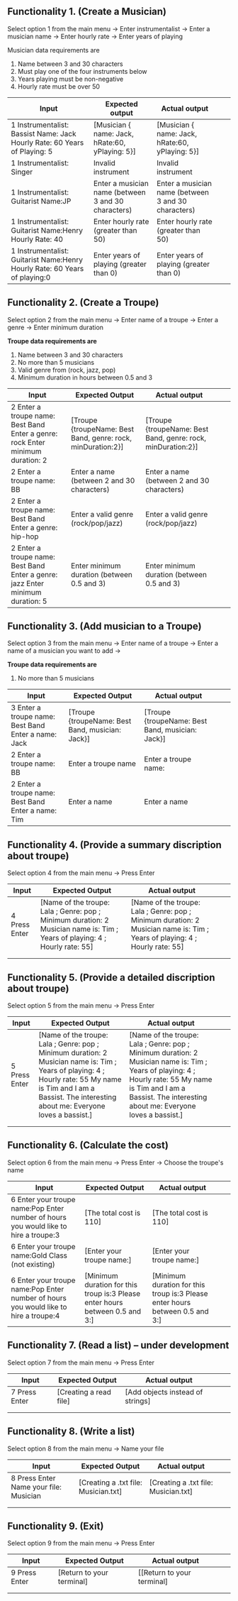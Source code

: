 ## Functionality 1. (Create a Musician)

Select option 1 from the main menu -> Enter instrumentalist ->  Enter a musician name -> Enter hourly rate -> Enter years of playing 

Musician data requirements are
1. Name between 3 and 30 characters
2. Must play one of the four instruments below
3. Years playing must be non-negative
4. Hourly rate must be over 50

|     Input                                                                                                     |     Expected   output                                        |     Actual   output                                          |   |   |
|---------------------------------------------------------------------------------------------------------------|--------------------------------------------------------------|--------------------------------------------------------------|---|---|
|     1     Instrumentalist: Bassist     Name: Jack     Hourly Rate: 60     Years of Playing: 5                 |     [Musician { name: Jack, hRate:60,   yPlaying: 5}]        |     [Musician { name: Jack, hRate:60,   yPlaying: 5}]        |   |   |
|     1     Instrumentalist: Singer                                                                             |     Invalid instrument                                       |     Invalid instrument                                       |   |   |
|     1     Instrumentalist: Guitarist     Name:JP                                                              |     Enter a musician name (between 3   and 30 characters)    |     Enter a musician name (between 3   and 30 characters)    |   |   |
|     1     Instrumentalist: Guitarist     Name:Henry     Hourly Rate: 40                                       |     Enter hourly rate (greater than 50)                      |     Enter hourly rate (greater than 50)                      |   |   |
|     1     Instrumentalist: Guitarist     Name:Henry     Hourly Rate: 60     Years of playing:0                |     Enter years of playing (greater   than 0)                |     Enter years of playing (greater   than 0)                |   |   |

## Functionality 2. (Create a Troupe)

Select option 2 from the main menu -> Enter name of a troupe ->  Enter  a genre -> Enter minimum duration 

**Troupe data requirements are**
1. Name between 3 and 30 characters
2. No more than 5 musicians
3. Valid genre from (rock, jazz, pop)
4. Minimum duration in hours between 0.5 and 3

|     Input                                                                                                	|     Expected Output                                                   	|     Actual output                                                     	|   	|   	|
|----------------------------------------------------------------------------------------------------------	|-----------------------------------------------------------------------	|-----------------------------------------------------------------------	|---	|---	|
|     2     Enter a   troupe name: Best Band     Enter a   genre: rock     Enter   minimum duration: 2     	|     [Troupe   {troupeName: Best Band, genre: rock, minDuration:2}]    	|     [Troupe   {troupeName: Best Band, genre: rock, minDuration:2}]    	|   	|   	|
|     2     Enter a   troupe name: BB                                                                      	|     Enter a   name (between 2 and 30 characters)                      	|     Enter a   name (between 2 and 30 characters)                      	|   	|   	|
|     2     Enter a   troupe name: Best Band     Enter a   genre: hip-hop                                  	|     Enter a valid   genre (rock/pop/jazz)                             	|     Enter a   valid genre (rock/pop/jazz)                             	|   	|   	|
|     2     Enter a   troupe name: Best Band     Enter a   genre: jazz     Enter   minimum duration: 5     	|     Enter   minimum duration (between 0.5 and 3)                      	|     Enter   minimum duration (between 0.5 and 3)                      	|   	|   	|


## Functionality 3. (Add musician to a Troupe)

Select option 3 from the main menu -> Enter name of a troupe ->  Enter  a name of a musician you want to add -> 

**Troupe data requirements are**
1. No more than 5 musicians

|     Input                                                                     	|     Expected Output                                          	|     Actual output                                            	|   	|   	|
|-------------------------------------------------------------------------------	|--------------------------------------------------------------	|--------------------------------------------------------------	|---	|---	|
|     3     Enter a   troupe name: Best Band     Enter a   name:  Jack          	|     [Troupe   {troupeName: Best Band,  musician:   Jack}]    	|     [Troupe   {troupeName: Best Band,  musician:   Jack}]    	|   	|   	|
|     2     Enter a   troupe name: BB                                           	|     Enter a   troupe name                                    	|     Enter a   troupe name:                                   	|   	|   	|
|     2     Enter a   troupe name: Best Band     Enter a   name: Tim            	|     Enter a name                                             	|     Enter a   name                                           	|   	|   	|


## Functionality 4. (Provide a summary discription about troupe)

Select option 4 from the main menu -> Press Enter

|     Input                  	|     Expected Output                                                                                                                                    	|     Actual output                                                                                                                                      	|   	|   	|
|----------------------------	|--------------------------------------------------------------------------------------------------------------------------------------------------------	|--------------------------------------------------------------------------------------------------------------------------------------------------------	|---	|---	|
|     4     Press   Enter    	|     [Name of   the troupe: Lala ;  Genre: pop ;  Minimum duration: 2           Musician   name is: Tim ;  Years of playing: 4   ;  Hourly rate: 55]    	|     [Name of   the troupe: Lala ;  Genre: pop ;  Minimum duration: 2           Musician   name is: Tim ;  Years of playing: 4   ;  Hourly rate: 55]    	|   	|   	|
|                            	|                                                                                                                                                        	|                                                                                                                                                        	|   	|   	|
|                            	|                                                                                                                                                        	|                                                                                                                                                        	|   	|   	|


## Functionality 5. (Provide a detailed discription about troupe)

Select option 5 from the main menu -> Press Enter

|     Input                  	|     Expected Output                                                                                                                                                                                                                                                   	|     Actual output                                                                                                                                                                                                                                                     	|   	|   	|
|----------------------------	|-----------------------------------------------------------------------------------------------------------------------------------------------------------------------------------------------------------------------------------------------------------------------	|-----------------------------------------------------------------------------------------------------------------------------------------------------------------------------------------------------------------------------------------------------------------------	|---	|---	|
|     5     Press   Enter    	|     [Name of   the troupe: Lala ;  Genre: pop ;  Minimum duration: 2           Musician   name is: Tim ;  Years of playing: 4   ;  Hourly rate: 55           My name   is Tim and I am a Bassist.           The   interesting about me: Everyone loves a bassist.]    	|     [Name of   the troupe: Lala ;  Genre: pop ;  Minimum duration: 2           Musician   name is: Tim ;  Years of playing: 4   ;  Hourly rate: 55           My name   is Tim and I am a Bassist.           The   interesting about me: Everyone loves a bassist.]    	|   	|   	|
|                            	|                                                                                                                                                                                                                                                                       	|                                                                                                                                                                                                                                                                       	|   	|   	|
|                            	|                                                                                                                                                                                                                                                                       	|                                                                                                                                                                                                                                                                       	|   	|   	|


## Functionality 6. (Calculate the cost)

Select option 6 from the main menu ->  Press Enter -> Choose the troupe's name


|     Input                                                                                                 	|     Expected Output                                                                   	|     Actual output                                                                     	|   	|   	|
|-----------------------------------------------------------------------------------------------------------	|---------------------------------------------------------------------------------------	|---------------------------------------------------------------------------------------	|---	|---	|
|     6           Enter your troupe name:Pop     Enter number of hours you would like to hire a troupe:3    	|     [The   total cost is 110]                                                         	|     [The   total cost is 110]                                                         	|   	|   	|
|     6           Enter your troupe name:Gold Class (not existing)                                          	|     [Enter your   troupe name:]                                                       	|     [Enter your   troupe name:]                                                       	|   	|   	|
|     6     Enter your troupe name:Pop     Enter number of hours you would like to hire a troupe:4          	|     [Minimum duration   for this troup is:3 Please enter hours between 0.5 and 3:]    	|     [Minimum duration   for this troup is:3 Please enter hours between 0.5 and 3:]    	|   	|   	|


## Functionality 7. (Read a list) – under development

Select option 7 from the main menu ->  Press Enter 


|     Input                      	|     Expected Output             	|     Actual output                        	|   	|   	|
|--------------------------------	|---------------------------------	|------------------------------------------	|---	|---	|
|     7           Press Enter    	|     [Creating   a read file]    	|     [Add  objects instead of strings]    	|   	|   	|
|                                	|                                 	|                                          	|   	|   	|
|                                	|                                 	|                                          	|   	|   	|


## Functionality 8. (Write a list) 

Select option 8 from the main menu ->  Name your file

|     Input                                                   	|     Expected Output                                 	|     Actual output                                   	|   	|   	|
|-------------------------------------------------------------	|-----------------------------------------------------	|-----------------------------------------------------	|---	|---	|
|     8           Press Enter     Name your file: Musician    	|     [Creating   a .txt file: Musician.txt]          	|     [Creating   a .txt file: Musician.txt]          	|   	|   	|
|                                                             	|                                                     	|                                                     	|   	|   	|
|                                                             	|                                                     	|                                                     	|   	|   	|


## Functionality 9. (Exit) 

Select option 9 from the main menu ->  Press Enter

|     Input                      	|     Expected Output                      	|     Actual output                   	|   	|   	|
|--------------------------------	|------------------------------------------	|-------------------------------------	|---	|---	|
|     9     Press Enter          	|     [Return   to your terminal]          	|     [[Return   to your terminal]    	|   	|   	|
|                                	|                                          	|                                     	|   	|   	|
|                                	|                                          	|                                     	|   	|   	|
